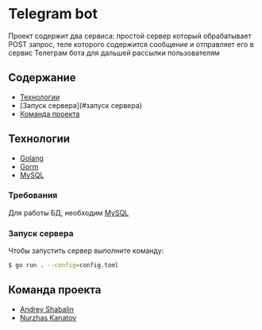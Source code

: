 # Telegram bot
Проект содержит два сервиса: простой сервер который обрабатывает POST запрос, теле которого содержится сообщение и отправляет его в сервис Телеграм бота для дальшей рассылки пользователям
## Содержание
- [Технологии](#технологии)
- [Запуск сервера](#запуск сервера)
- [Команда проекта](#команда-проекта)

## Технологии
- [Golang](https://go.dev/)
- [Gorm](https://gorm.io/)
- [MySQL](https://www.mysql.com/)


### Требования
Для работы БД, необходим [MySQL](https://www.mysql.com/)

### Запуск сервера
Чтобы запустить сервер выполните команду:
```sh
$ go run . --config=config.toml
```

## Команда проекта

- [Andrey Shabalin](https://github.com/Andreyshabalinn)
- [Nurzhas Kanatov](https://github.com/kanatovnurzhas)
